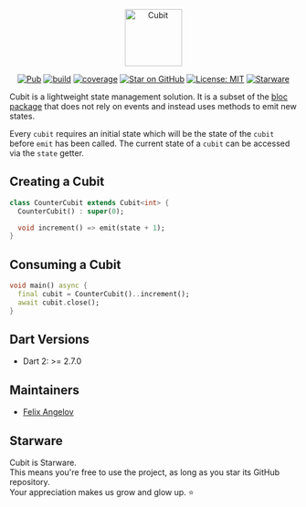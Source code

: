 <p align="center"><img src="https://raw.githubusercontent.com/felangel/cubit/master/assets/cubit_full.png" height="100" alt="Cubit"></p>

<p align="center">
<a href="https://pub.dev/packages/cubit"><img src="https://img.shields.io/pub/v/cubit.svg" alt="Pub"></a>
<a href="https://github.com/felangel/cubit/actions"><img src="https://raw.githubusercontent.com/felangel/cubit/master/packages/cubit/coverage_badge.svg" alt="build"></a>
<a href="https://github.com/felangel/cubit/actions"><img src="https://github.com/felangel/cubit/blob/master/packages/cubit/coverage_badge.svg" alt="coverage"></a>
<a href="https://github.com/felangel/cubit"><img src="https://img.shields.io/github/stars/felangel/cubit.svg?style=flat&logo=github&colorB=deeppink&label=stars" alt="Star on GitHub"></a>
<a href="https://opensource.org/licenses/MIT"><img src="https://img.shields.io/badge/license-MIT-purple.svg" alt="License: MIT"></a>
<a href="https://github.com/zepfietje/starware"><img src="https://img.shields.io/badge/Starware-%E2%AD%90-black?labelColor=%23f9b00d" alt="Starware"></a>
</p>

Cubit is a lightweight state management solution. It is a subset of the [bloc package](https://pub.dev/packages/bloc) that does not rely on events and instead uses methods to emit new states.

Every `cubit` requires an initial state which will be the state of the `cubit` before `emit` has been called.
The current state of a `cubit` can be accessed via the `state` getter.

## Creating a Cubit

```dart
class CounterCubit extends Cubit<int> {
  CounterCubit() : super(0);

  void increment() => emit(state + 1);
}
```

## Consuming a Cubit

```dart
void main() async {
  final cubit = CounterCubit()..increment();
  await cubit.close();
}
```

## Dart Versions

- Dart 2: >= 2.7.0

## Maintainers

- [Felix Angelov](https://github.com/felangel)

## Starware

Cubit is Starware.  
This means you're free to use the project, as long as you star its GitHub repository.  
Your appreciation makes us grow and glow up. ⭐
